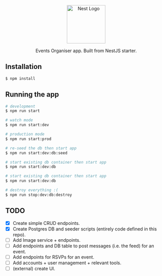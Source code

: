 
<p align="center">
  <a href="http://nestjs.com/" target="blank"><img src="https://nestjs.com/img/logo-small.svg" width="120" alt="Nest Logo" /></a>
</p>

[circleci-image]: https://img.shields.io/circleci/build/github/nestjs/nest/master?token=abc123def456
[circleci-url]: https://circleci.com/gh/nestjs/nest
  
  <p align="center">Events Organiser app. Built from NestJS starter.</p>

## Installation

```bash
$ npm install
```

## Running the app

```bash
# development
$ npm run start

# watch mode
$ npm run start:dev

# production mode
$ npm run start:prod

# re-seed the db then start app
$ npm run start:dev:db:seed

# start existing db container then start app
$ npm run start:dev:db

# start existing db container then start app
$ npm run start:dev:db

# destroy everything :(
$ npm run stop:dev:db:destroy

```

## TODO

- [x] Create simple CRUD endpoints.
- [x] Create Postgres DB and seeder scripts (entirely code defined in this repo).
- [ ] Add Image service + endpoints.
- [ ] Add endpoints and DB table to post messages (i.e. the feed) for an event.
- [ ] Add endpoints for RSVPs for an event.
- [ ] Add accounts + user management + relevant tools.
- [ ] (external) create UI.
